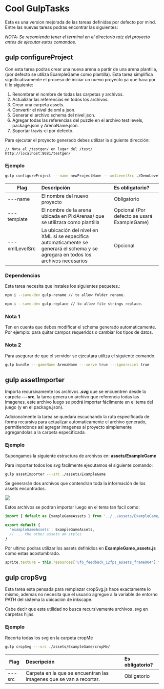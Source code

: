 # Cool GulpTasks
Esta es una version mejorada de las tareas definidas por defecto por mind. Entre las nuevas tareas podras encontrar las siguientes:

*NOTA: Se recomienda tener el terminal en el directorio raiz del proyecto antes de ejecutar estos comandos.*

## gulp configureProject
Con esta tarea podras crear una nueva arena a partir de una arena plantilla, (por defecto se utiliza ExampleGame como plantilla). Esta tarea simplifica significativamente el proceso de iniciar un nuevo proyecto ya que hara por ti lo siguiente:

1. Renombrar el nombre de todas las carpetas y archivos.
2. Actualizar las referencias en todos los archivos.
3. Crear una carpeta assets.
4. Convertir el nivel de xml a json.
5. Generar el archivo schema del nivel json.
6. Agregar todas las referencias del puzzle en el archivo test levels, package.json y ArenaName.json.
7. Soportar travis-ci por defecto.

Para ejecutar el proyecto generado debes utilizar la siguiente dirección:


```
// Nota el /testgen/ en lugar del /test/
http://localhost:8081/testgen/
```

### Ejemplo

```bash
gulp configureProject ---name newProjectName ---xmlLevelSrc ./DemoLevel.xml ---template ExampleGame
```

| Flag        | Descripción           | Es obligatorio?  |
| ------------- |:-------------| :-----|
| ---name      | El nombre del nuevo proyecto | Obligatorio |
| ---template      | El nombre de la arena ubicada en PixiArenas/ que se utilizara como plantilla      |  Opcional (Por defecto se usará ExampleGame)  |
| ---xmlLevelSrc | La ubicación del nivel en XML si se especifica automaticamente se generará el schema y se agregara en todos los archivos necesarios      |    Opcional |

### Dependencias
Esta tarea necesita que instales los siguientes paquetes.:

```bash
npm i --save-dev gulp-rename // to allow folder rename.
```

```bash
npm i --save-dev gulp-replace // to allow file strings replace.
```

### Nota 1
Ten en cuenta que debes modificar el schema generado automaticamente. Por ejemplo: para quitar campos requeridos o cambiar los tipos de datos.

### Nota 2

Para asegurar de que el servidor se ejecutara utiliza el siguiente comando.

```bash
gulp bundle ---gameName ArenaName ---serve true ---ignoreLint true
```
## gulp assetImporter
Importa recursivamente los archivos **.svg** que se encuentren desde la carpeta **---src**, la tarea genera un archivo que referencia todas las imagenes, este archivo luego se podrá importar fácilmente en el tema del juego (y en el package.json).

Adicionalmente la tarea se quedara escuchando la ruta especificada de forma recursiva para actualizar automaticamente el archivo generado, permitiendonos asi agregar imagenes al proyecto simplemente agregandolas a la carpeta especificada.

### Ejemplo
Supongamos la siguiente estructura de archivos en: **assets/ExampleGame**

Para importar todos los svg facilmente ejecutamos el siguiente comando:
```bash
gulp assetImporter ---src ./assets/ExampleGame
```

Se generarán dos archivos que contendran toda la información de los assets encontrados.

![](https://imgur.com/zhWyf5h.gif)

Estos archivos se podran importar luego en el tema tan facil como:
```javascript
import { default as ExampleGameAssets } from '../../assets/ExampleGame/ExampleGame_assets';

export default {
  'exampleGameAssets': ExampleGameAssets,
  // ... the other assets an styles
}
```

Por ultimo podras utilizar los assets definidios en **ExampleGame_assets.js** como estas acostumbrado.
```javascript
sprite.texture = this.resources['ufo_feedback_12fps_assets_frame004'].texture;
```

## gulp cropSvg
Esta tarea esta pensada para remplazar cropSvg.js hace exactamente lo mismo, ademas no necesita que el usuario agregue a la variable de entorno PATH del sistema la ubicación de inkscape.

Cabe decir que esta utilidad no busca recursivamente archivos .svg en carpetas hijas.

### Ejemplo
Recorta todas los svg en la carpeta cropMe

```bash
gulp cropSvg ---src ./assets/ExampleGame/cropMe/
```

| Flag        | Descripción           | Es obligatorio?  |
| ------------- |:-------------| :-----|
| ---src      | Carpeta en la que se encuentran las imagenes que se van a recortar. | Obligatorio |
